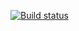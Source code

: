 [![Build status](https://ci.appveyor.com/api/projects/status/q877t5649gt53m6f?svg=true)](https://ci.appveyor.com/project/AnastasiaCymbalyuk/arraybuffer1)